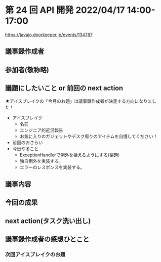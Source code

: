 # 第 24 回 API 開発 2022/04/17 14:00-17:00

https://javajo.doorkeeper.jp/events/134787

## 議事録作成者


## 参加者(敬称略)


## 議題にしたいこと or 前回の next action

★アイスブレイクの「今月のお題」は議事録作成者が決定する方向になりました！

- アイスブレイク
    - 名前
    - エンジニア的近況報告
    - お気に入りのガジェットやデスク周りのアイテムを自慢してください！
- 前回のおさらい
- 今日やること
  - ExceptionHandlerで例外を拾えるようにする(宿題)
  - 独自例外を実装する。
  - エラーのレスポンスを実装する。

## 議事内容

## 今回の成果

## next action(タスク洗い出し)

## 議事録作成者の感想ひとこと

### 次回アイスブレイクのお題

